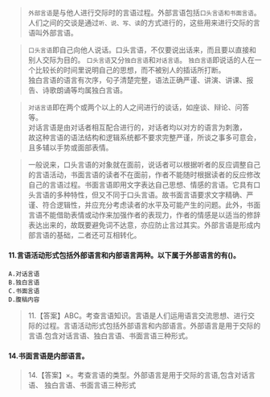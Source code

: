 >   `外部言语`是与他人进行交际时的言语过程。外部言语包括`口头言语和书面言语`。        
人们之间的交谈是通过`听、说、写、读`的方式进行的，这些用来进行交际的言语叫外部言语。        


>   `口头言语`即自己向他人说话。口头言语，不仅要说出话来，而且要以直接和别人交际为目的。
`口头言语`又分`独白言语`和`对话言语`。
`独白言语`即说话的人在一个比较长的时间里说明自己的思想，而不被别人的插话所打断。         
独白言语的语言有次序，句子清楚完整，语法正确严谨、讲演、讲课、报告、诗歌朗诵等均属独白言语。
         
>   `对话言语`即在两个或两个以上的人之间进行的谈话，如座谈、辩论、问答等。         
对话言语是由对话者相互配合进行的，对话者均以对方的语言为刺激，         
故这种言语的语法结构和逻辑系统都不要求完整严谨，所谈之事多可意会，且多辅以手势或面部表情。         


>   一般说来，口头言语的对象就在面前，说话者可以根据听者的反应调整自己的言语活动，书面言语的读者不在面前，作者不能随时根据读者的反应修改自己的言语过程。书面言语即用文字表达自己思想、情感的言语。它具有口头言语的多种特性，但又不同于口头言语。故书面言语要求文字精确、严谨、符合逻辑性，并应充分考虑读者的水平及可能产生的问题。此外，书面言语不能借助表情或动作来加强作者的表现力，作者的情感是以适当的修辞表达出来的，故既要避免词不达意，亦应防止言过其实。外部言语是形成内部言语的基础，二者还可互相转化。


#### 11.言语活动形式包括外部语言和内部语言两种。以下属于外部语言的有()。
    A.对话言语
    B.独白言语
    C.书面言语
    D.腹稿内容
    
>   11.【答案】ABC。考查言语知识。言语是人们运用语言交流思想、进行交际的过程。言语活动形式包括外部语言和内部语言。外部语言是用于交际的言语.包含对话言语、独白言语、书面言语三种形式。

#### 14.书面言语是内部语言。
>   14.【答案】×。考查言语的类型。外部语言是用于交际的言语,包含对话言语、
    独白言语、书面言语三种形式






